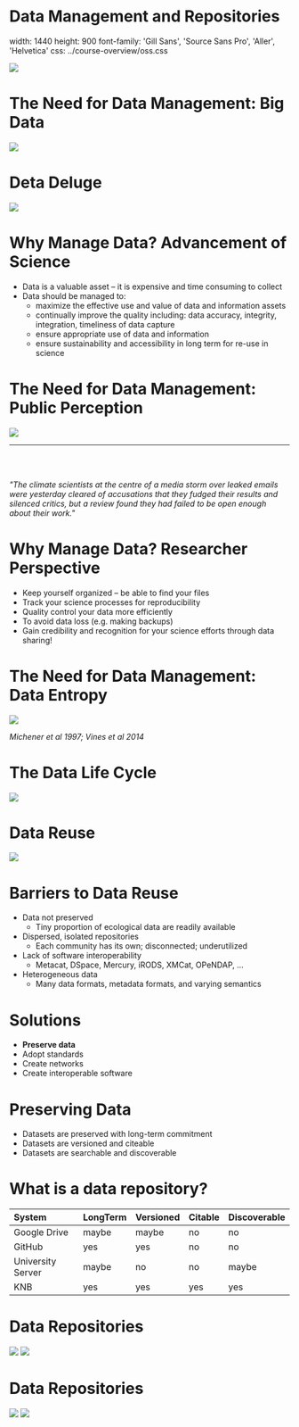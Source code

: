 Data Management and Repositories
========================================================
width: 1440
height: 900
font-family: 'Gill Sans', 'Source Sans Pro', 'Aller', 'Helvetica'
css: ../course-overview/oss.css


![](images/Repos.png)

The Need for Data Management: Big Data
========================================================
![](images/ClimateNews.png)

Deta Deluge
========================================================
![](images/Deluge.png)


Why Manage Data? Advancement of Science
========================================================
- Data is a valuable asset – it is expensive and time consuming to collect 
- Data should be managed to:
  - maximize the effective use and value of data and information assets
  - continually improve the quality including: data accuracy, integrity, integration, timeliness of data capture
  - ensure appropriate use of data and information
  - ensure sustainability and accessibility in long term for re-use in science
  
The Need for Data Management: Public Perception
========================================================

![](images/ClimateGate.png)
***
<br><br>

*"The climate scientists at the centre of a media storm over leaked emails were yesterday cleared of accusations that they fudged their results and silenced critics, but a review found they had failed to be open enough about their work."*

Why Manage Data? Researcher Perspective
========================================================
- Keep yourself organized – be able to find your files
- Track your science processes for reproducibility
- Quality control your data more efficiently
- To avoid data loss (e.g. making backups)
- Gain credibility and recognition for your science efforts through data sharing!

The Need for Data Management: Data Entropy
========================================================
![](images/Entropy.png)

*Michener et al 1997; Vines et al 2014*

The Data Life Cycle
========================================================

![](images/DLC.png)


Data Reuse
========================================================

![](images/WhyManage.png)


Barriers to Data Reuse
========================================================
- Data not preserved
  - Tiny proportion of ecological data are readily available
- Dispersed, isolated repositories
  - Each community has its own; disconnected; underutilized
- Lack of software interoperability
  - Metacat, DSpace, Mercury, iRODS, XMCat, OPeNDAP, ...
- Heterogeneous data
  - Many data formats, metadata formats, and varying semantics
  
Solutions
========================================================
- **Preserve data**
- Adopt standards
- Create networks
- Create interoperable software


Preserving Data
========================================================
- Datasets are preserved with long-term commitment
- Datasets are versioned and citeable
- Datasets are searchable and discoverable

What is a data repository?
========================================================


|System            |LongTerm |Versioned |Citable |Discoverable |
|:-----------------|:--------|:---------|:-------|:------------|
|Google Drive      |maybe    |maybe     |no      |no           |
|GitHub            |yes      |yes       |no      |no           |
|University Server |maybe    |no        |no      |maybe        |
|KNB               |yes      |yes       |yes     |yes          |


Data Repositories
========================================================
![](images/RepoLogos.png) 
![](images/RepoTable.png) 

Data Repositories
========================================================
![](images/re3datalogo.png) 
![](images/Re3data.png) 




